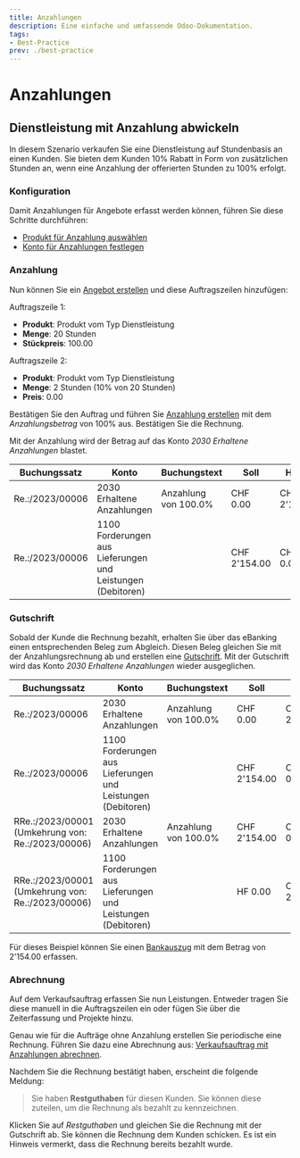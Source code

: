 ```yaml
---
title: Anzahlungen
description: Eine einfache und umfassende Odoo-Dokumentation.
tags:
- Best-Practice
prev: ./best-practice
---
```

# Anzahlungen

## Dienstleistung mit Anzahlung abwickeln

In diesem Szenario verkaufen Sie eine Dienstleistung auf Stundenbasis an einen Kunden. Sie bieten dem Kunden 10% Rabatt in Form von zusätzlichen Stunden an, wenn eine Anzahlung der offerierten Stunden zu 100% erfolgt. 

### Konfiguration

Damit Anzahlungen für Angebote erfasst werden können, führen Sie diese Schritte durchführen:

* [Produkt für Anzahlung auswählen](Sale%20Invoicing.md#Produkt%20für%20Anzahlung%20auswählen)
* [Konto für Anzahlungen festlegen](Finance%20Payments.md#Konto%20für%20Anzahlungen%20festlegen)

### Anzahlung

Nun können Sie ein [Angebot erstellen](Sale.md#Angebot%20erstellen) und diese Auftragszeilen hinzufügen:

Auftragszeile 1:
* **Produkt**: Produkt vom Typ Dienstleistung
* **Menge**: 20 Stunden
* **Stückpreis**: 100.00

Auftragszeile 2:
* **Produkt**: Produkt vom Typ Dienstleistung
* **Menge**: 2 Stunden (10% von 20 Stunden)
* **Preis**: 0.00 

Bestätigen Sie den Auftrag und führen Sie [Anzahlung erstellen](Sale%20Invoicing.md#Anzahlung%20erstellen) mit dem *Anzahlungsbetrag* von 100% aus. Bestätigen Sie die Rechnung.

Mit der Anzahlung wird der Betrag auf das Konto *2030 Erhaltene Anzahlungen* blastet.

| Buchungssatz    | Konto                                                       | Buchungstext         | Soll         | Haben        |
| --------------- | ----------------------------------------------------------- | -------------------- | ------------ | ------------ |
| Re.:/2023/00006 | 2030 Erhaltene Anzahlungen                                  | Anzahlung von 100.0% | CHF 0.00     | CHF 2'154.00 |
| Re.:/2023/00006 | 1100 Forderungen aus Lieferungen und Leistungen (Debitoren) |                      | CHF 2'154.00 | CHF 0.00     |

### Gutschrift

Sobald der Kunde die Rechnung bezahlt, erhalten Sie über das eBanking einen entsprechenden Beleg zum Abgleich. Diesen Beleg gleichen Sie mit der Anzahlungsrechnung ab und erstellen eine [Gutschrift](Invoicing.md#Gutschrift%20erstellen). Mit der Gutschrift wird das Konto *2030 Erhaltene Anzahlungen* wieder ausgeglichen.

| Buchungssatz                                      | Konto                                                       | Buchungstext         | Soll         | Haben        |
| ------------------------------------------------- | ----------------------------------------------------------- | -------------------- | ------------ | ------------ |
| Re.:/2023/00006                                   | 2030 Erhaltene Anzahlungen                                  | Anzahlung von 100.0% | CHF 0.00     | CHF 2'154.00 |
| Re.:/2023/00006                                   | 1100 Forderungen aus Lieferungen und Leistungen (Debitoren) |                      | CHF 2'154.00 | CHF 0.00     |
| RRe.:/2023/00001 (Umkehrung von: Re.:/2023/00006) | 2030 Erhaltene Anzahlungen                                  | Anzahlung von 100.0% | CHF 2'154.00 | CHF 0.00     |
| RRe.:/2023/00001 (Umkehrung von: Re.:/2023/00006) | 1100 Forderungen aus Lieferungen und Leistungen (Debitoren) |                      | HF 0.00      | CHF 2'154.00 |

Für dieses Beispiel können Sie einen [Bankauszug](Finance%20Reconcile.md#Bankauszug%20erfassen) mit dem Betrag von 2'154.00 erfassen.

### Abrechnung

Auf dem Verkaufsauftrag erfassen Sie nun Leistungen. Entweder tragen Sie diese manuell in die Auftragszeilen ein oder fügen Sie über die Zeiterfassung und Projekte hinzu.

Genau wie für die Aufträge ohne Anzahlung erstellen Sie periodische eine Rechnung. Führen Sie dazu eine Abrechnung aus: [Verkaufsauftrag mit Anzahlungen abrechnen](Sale%20Invoicing.md#Verkaufsauftrag%20mit%20Anzahlungen%20abrechnen).

Nachdem Sie die Rechnung bestätigt haben, erscheint die folgende Meldung:

> Sie haben **Restguthaben** für diesen Kunden. Sie können diese zuteilen, um die Rechnung als bezahlt zu kennzeichnen.

Klicken Sie auf *Restguthaben* und gleichen Sie die Rechnung mit der Gutschrift ab. Sie können die Rechnung dem Kunden schicken. Es ist ein Hinweis vermerkt, dass die Rechnung bereits bezahlt wurde.
